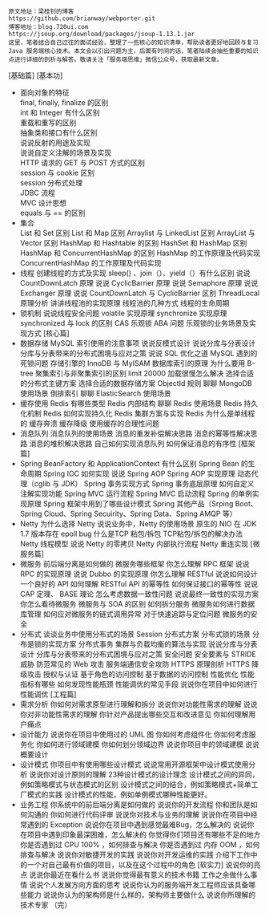     原文地址：梁桂钊的博客
    https://github.com/brianway/webporter.git
    博客地址：blog.720ui.com
    https://jsoup.org/download/packages/jsoup-1.13.1.jar
    这里，笔者结合自己过往的面试经验，整理了一些核心的知识清单，帮助读者更好地回顾与复习 Java 服务端核心技术。本文会以引出问题为主，后面有时间的话，笔者陆续会抽些重要的知识点进行详细的剖析与解答。敬请关注「服务端思维」微信公众号，获取最新文章。
		
[基础篇]
[基本功]  
* 面向对象的特征  
    final, finally, finalize 的区别  
    int 和 Integer 有什么区别  
    重载和重写的区别  
    抽象类和接口有什么区别  
    说说反射的用途及实现  
    说说自定义注解的场景及实现  
    HTTP 请求的 GET 与 POST 方式的区别  
    session 与 cookie 区别  
    session 分布式处理  
    JDBC 流程  
    MVC 设计思想  
    equals 与 == 的区别  
* 集合  
    List 和 Set 区别
    List 和 Map 区别
    Arraylist 与 LinkedList 区别
    ArrayList 与 Vector 区别
    HashMap 和 Hashtable 的区别
    HashSet 和 HashMap 区别
    HashMap 和 ConcurrentHashMap 的区别
    HashMap 的工作原理及代码实现
    ConcurrentHashMap 的工作原理及代码实现
* 线程
    创建线程的方式及实现
    sleep() 、join（）、yield（）有什么区别
    说说 CountDownLatch 原理
    说说 CyclicBarrier 原理
    说说 Semaphore 原理
    说说 Exchanger 原理
    说说 CountDownLatch 与 CyclicBarrier 区别
    ThreadLocal 原理分析
    讲讲线程池的实现原理
    线程池的几种方式
    线程的生命周期
* 锁机制
    说说线程安全问题
    volatile 实现原理
    synchronize 实现原理
    synchronized 与 lock 的区别
    CAS 乐观锁
    ABA 问题
    乐观锁的业务场景及实现方式
[核心篇]
* 数据存储
    MySQL 索引使用的注意事项
    说说反模式设计
    说说分库与分表设计
    分库与分表带来的分布式困境与应对之策
    说说 SQL 优化之道
    MySQL 遇到的死锁问题
    存储引擎的 InnoDB 与 MyISAM
    数据库索引的原理
    为什么要用 B-tree
    聚集索引与非聚集索引的区别
    limit 20000 加载很慢怎么解决
    选择合适的分布式主键方案
    选择合适的数据存储方案
    ObjectId 规则
    聊聊 MongoDB 使用场景
    倒排索引
    聊聊 ElasticSearch 使用场景
* 缓存使用
    Redis 有哪些类型
    Redis 内部结构
    聊聊 Redis 使用场景
    Redis 持久化机制
    Redis 如何实现持久化
    Redis 集群方案与实现
    Redis 为什么是单线程的
    缓存奔溃
    缓存降级
    使用缓存的合理性问题
* 消息队列
    消息队列的使用场景
    消息的重发补偿解决思路
    消息的幂等性解决思路
    消息的堆积解决思路
    自己如何实现消息队列
    如何保证消息的有序性
[框架篇]
* Spring
    BeanFactory 和 ApplicationContext 有什么区别
    Spring Bean 的生命周期
    Spring IOC 如何实现
    说说 Spring AOP
    Spring AOP 实现原理
    动态代理（cglib 与 JDK）
    Spring 事务实现方式
    Spring 事务底层原理
    如何自定义注解实现功能
    Spring MVC 运行流程
    Spring MVC 启动流程
    Spring 的单例实现原理
    Spring 框架中用到了哪些设计模式
    Spring 其他产品（Srping Boot、Spring Cloud、Spring Secuirity、Spring Data、Spring AMQP 等）
* Netty
    为什么选择 Netty
    说说业务中，Netty 的使用场景
    原生的 NIO 在 JDK 1.7 版本存在 epoll bug
    什么是TCP 粘包/拆包
    TCP粘包/拆包的解决办法
    Netty 线程模型
    说说 Netty 的零拷贝
    Netty 内部执行流程
    Netty 重连实现
[微服务篇]
* 微服务
    前后端分离是如何做的
    微服务哪些框架
    你怎么理解 RPC 框架
    说说 RPC 的实现原理
    说说 Dubbo 的实现原理
    你怎么理解 RESTful
    说说如何设计一个良好的 API
    如何理解 RESTful API 的幂等性
    如何保证接口的幂等性
    说说 CAP 定理、 BASE 理论
    怎么考虑数据一致性问题
    说说最终一致性的实现方案
    你怎么看待微服务
    微服务与 SOA 的区别
    如何拆分服务
    微服务如何进行数据库管理
    如何应对微服务的链式调用异常
    对于快速追踪与定位问题
    微服务的安全
* 分布式
    谈谈业务中使用分布式的场景
    Session 分布式方案
    分布式锁的场景
    分布是锁的实现方案
    分布式事务
    集群与负载均衡的算法与实现
    说说分库与分表设计
    分库与分表带来的分布式困境与应对之策
    安全问题
    安全要素与 STRIDE 威胁
    防范常见的 Web 攻击
    服务端通信安全攻防
    HTTPS 原理剖析
    HTTPS 降级攻击
    授权与认证
    基于角色的访问控制
    基于数据的访问控制
    性能优化
    性能指标有哪些
    如何发现性能瓶颈
    性能调优的常见手段
    说说你在项目中如何进行性能调优
[工程篇]
* 需求分析
    你如何对需求原型进行理解和拆分
    说说你对功能性需求的理解
    说说你对非功能性需求的理解
    你针对产品提出哪些交互和改进意见
    你如何理解用户痛点
* 设计能力
    说说你在项目中使用过的 UML 图
    你如何考虑组件化
    你如何考虑服务化
    你如何进行领域建模
    你如何划分领域边界
    说说你项目中的领域建模
    说说概要设计
* 设计模式
    你项目中有使用哪些设计模式
    说说常用开源框架中设计模式使用分析
    说说你对设计原则的理解
    23种设计模式的设计理念
    设计模式之间的异同，例如策略模式与状态模式的区别
    设计模式之间的结合，例如策略模式+简单工厂模式的实践
    设计模式的性能，例如单例模式哪种性能更好。
* 业务工程
    你系统中的前后端分离是如何做的
    说说你的开发流程
    你和团队是如何沟通的
    你如何进行代码评审
    说说你对技术与业务的理解
    说说你在项目中经常遇到的 Exception
    说说你在项目中遇到感觉最难Bug，怎么解决的
    说说你在项目中遇到印象最深困难，怎么解决的
    你觉得你们项目还有哪些不足的地方
    你是否遇到过 CPU 100% ，如何排查与解决
    你是否遇到过 内存 OOM ，如何排查与解决
    说说你对敏捷开发的实践
    说说你对开发运维的实践
    介绍下工作中的一个对自己最有价值的项目，以及在这个过程中的角色
[软实力]
    说说你的亮点
    说说你最近在看什么书
    说说你觉得最有意义的技术书籍
    工作之余做什么事情
    说说个人发展方向方面的思考
    说说你认为的服务端开发工程师应该具备哪些能力
    说说你认为的架构师是什么样的，架构师主要做什么
    说说你所理解的技术专家
    （完）
